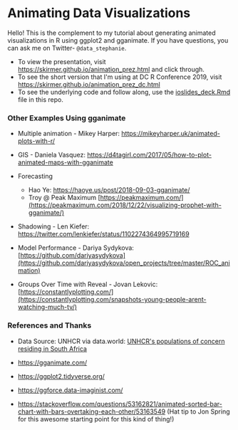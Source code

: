 # Animating Data Visualizations

Hello! This is the complement to my tutorial about generating animated visualizations in R using ggplot2 and gganimate. If you have questions, you can ask me on Twitter- `@data_stephanie`.

* To view the presentation, visit https://skirmer.github.io/animation_prez.html and click through.   
* To see the short version that I'm using at DC R Conference 2019, visit https://skirmer.github.io/animation_prez_dc.html  
* To see the underlying code and follow along, use the [ioslides_deck.Rmd](https://github.com/skirmer/animating_dataviz/blob/master/ioslides_deck.Rmd) file in this repo.  

### Other Examples Using gganimate 

* Multiple animation - Mikey Harper: https://mikeyharper.uk/animated-plots-with-r/   

* GIS - Daniela Vasquez: https://d4tagirl.com/2017/05/how-to-plot-animated-maps-with-gganimate  

* Forecasting
    - Hao Ye: https://haoye.us/post/2018-09-03-gganimate/  
    - Troy @ Peak Maximum [https://peakmaximum.com/](https://peakmaximum.com/2018/12/22/visualizing-prophet-with-gganimate/)    


* Shadowing - Len Kiefer: https://twitter.com/lenkiefer/status/1102274364995719169 

* Model Performance - Dariya Sydykova: [https://github.com/dariyasydykova](https://github.com/dariyasydykova/open_projects/tree/master/ROC_animation)    

* Groups Over Time with Reveal - Jovan Lekovic: [https://constantlyplotting.com/](https://constantlyplotting.com/snapshots-young-people-arent-watching-much-tv/)    


### References and Thanks

* Data Source: UNHCR via data.world: [UNHCR's populations of concern residing in South Africa](https://data.world/unhcr/244d728f-06e6-4c25-8eed-69e8fe3bffe0)

* https://gganimate.com/  
* https://ggplot2.tidyverse.org/  
* https://ggforce.data-imaginist.com/  
* https://stackoverflow.com/questions/53162821/animated-sorted-bar-chart-with-bars-overtaking-each-other/53163549 (Hat tip to Jon Spring for this awesome starting point for this kind of thing!)  

